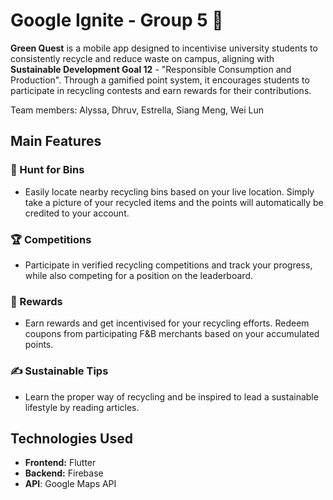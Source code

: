 # Google Ignite - Group 5 🌱

**Green Quest** is a mobile app designed to incentivise university students to consistently recycle and reduce waste on campus, aligning with **Sustainable Development Goal 12** - "Responsible Consumption and Production". Through a gamified point system, it encourages students to participate in recycling contests and earn rewards for their contributions.

Team members: Alyssa, Dhruv, Estrella, Siang Meng, Wei Lun

## Main Features

### 🔎 Hunt for Bins

- Easily locate nearby recycling bins based on your live location. Simply take a picture of your recycled items and the points will automatically be credited to your account.

### 🏆 Competitions

- Participate in verified recycling competitions and track your progress, while also competing for a position on the leaderboard.

### 🎁 Rewards

- Earn rewards and get incentivised for your recycling efforts. Redeem coupons from participating F&B merchants based on your accumulated points.

### ✍️ Sustainable Tips 
- Learn the proper way of recycling and be inspired to lead a sustainable lifestyle by reading articles.

## Technologies Used 

- **Frontend:** Flutter
- **Backend:** Firebase
- **API**: Google Maps API 

